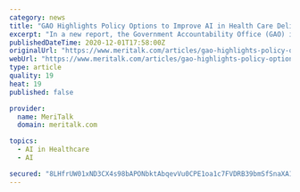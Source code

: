 ```yaml
---
category: news
title: "GAO Highlights Policy Options to Improve AI in Health Care Delivery"
excerpt: "In a new report, the Government Accountability Office (GAO) is highlighting policy options to improve artificial intelligence (AI) tools that in turn can improve data access, create best practices, and improve health care delivery."
publishedDateTime: 2020-12-01T17:58:00Z
originalUrl: "https://www.meritalk.com/articles/gao-highlights-policy-options-to-improve-ai-in-health-care-delivery/"
webUrl: "https://www.meritalk.com/articles/gao-highlights-policy-options-to-improve-ai-in-health-care-delivery/"
type: article
quality: 19
heat: 19
published: false

provider:
  name: MeriTalk
  domain: meritalk.com

topics:
  - AI in Healthcare
  - AI

secured: "8LHfrUW01xND3CX4s98bAPONbktAbqevVu0CPE1oa1c7FVDRB39bmSfSnaXA1c99oxjLsw/AHiPVNzRKvcESeRQVZcOOFWiWPS0WEMwGo326h+plTzGMJvhuoj3pIDliaNh+elx9pBJwfDi7esR/qvwCJsFWOt4hn6lktHu1C15tyR74pyxZ37WcdDyFgBbrlKH8lTFP+d/fG5yiDMWKD6Z+WZDLfrpi5mc0XVM8o01S4kqbQvH0IMPSlrorcnAVkS+f1xamq8ReyXJu7M3mRpsHVMzXh1pyrDQgze+yBHxiz3lNlsgs+A6YD4rWze0mvcj2pmqVHKiv9ertlaD0VgnZaw9aDP5kueWdq3JZ08s=;x7PaAmfO3V780PPLYtYeKw=="
---
```


